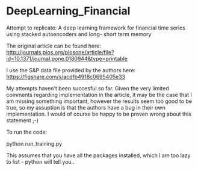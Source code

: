 # DeepLearning_Financial
Attempt to replicate: A deep learning framework for financial time series using stacked autoencoders and long- short term memory

The original article can be found here: http://journals.plos.org/plosone/article/file?id=10.1371/journal.pone.0180944&type=printable

I use the S&P data file provided by the authors here: https://figshare.com/s/acdfb4918c0695405e33

My attempts haven't been succesful so far. Given the very limited comments regarding implementation in the article, it may be the case that I am missing something important, however the results seem too good to be true, so my assuption is that the authors have a bug in their own implementation. I would of course be happy to be proven wrong about this statement ;-)

To run the code:

python run_training.py

This assumes that you have all the packages installed, which I am too lazy to list - python will tell you.. 

